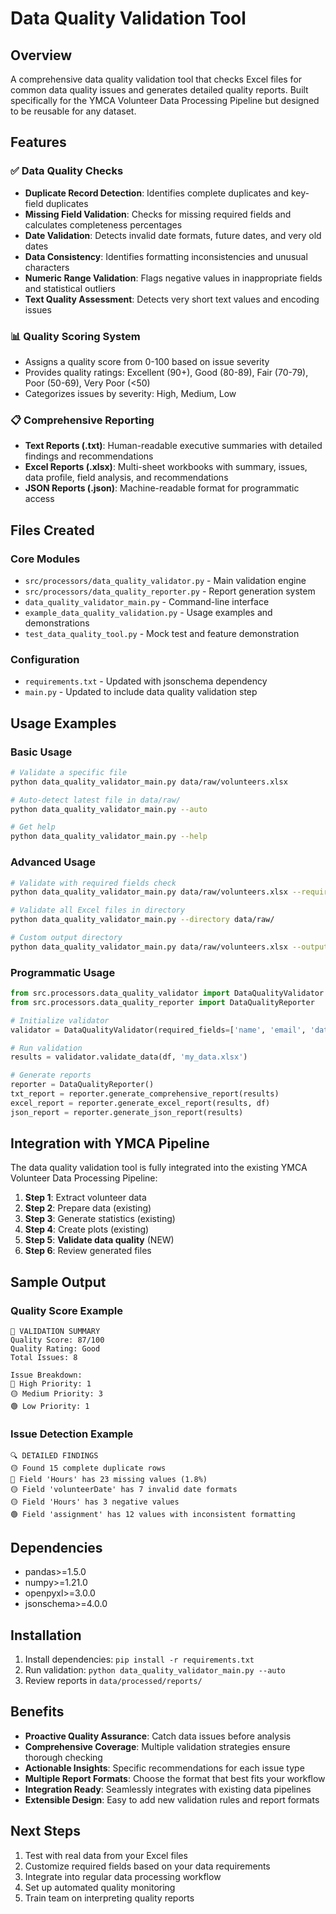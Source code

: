 # Data Quality Validation Tool

## Overview

A comprehensive data quality validation tool that checks Excel files for common data quality issues and generates detailed quality reports. Built specifically for the YMCA Volunteer Data Processing Pipeline but designed to be reusable for any dataset.

## Features

### ✅ Data Quality Checks
- **Duplicate Record Detection**: Identifies complete duplicates and key-field duplicates
- **Missing Field Validation**: Checks for missing required fields and calculates completeness percentages
- **Date Validation**: Detects invalid date formats, future dates, and very old dates
- **Data Consistency**: Identifies formatting inconsistencies and unusual characters
- **Numeric Range Validation**: Flags negative values in inappropriate fields and statistical outliers
- **Text Quality Assessment**: Detects very short text values and encoding issues

### 📊 Quality Scoring System
- Assigns a quality score from 0-100 based on issue severity
- Provides quality ratings: Excellent (90+), Good (80-89), Fair (70-79), Poor (50-69), Very Poor (<50)
- Categorizes issues by severity: High, Medium, Low

### 📋 Comprehensive Reporting
- **Text Reports (.txt)**: Human-readable executive summaries with detailed findings and recommendations
- **Excel Reports (.xlsx)**: Multi-sheet workbooks with summary, issues, data profile, field analysis, and recommendations
- **JSON Reports (.json)**: Machine-readable format for programmatic access

## Files Created

### Core Modules
- `src/processors/data_quality_validator.py` - Main validation engine
- `src/processors/data_quality_reporter.py` - Report generation system
- `data_quality_validator_main.py` - Command-line interface
- `example_data_quality_validation.py` - Usage examples and demonstrations
- `test_data_quality_tool.py` - Mock test and feature demonstration

### Configuration
- `requirements.txt` - Updated with jsonschema dependency
- `main.py` - Updated to include data quality validation step

## Usage Examples

### Basic Usage
```bash
# Validate a specific file
python data_quality_validator_main.py data/raw/volunteers.xlsx

# Auto-detect latest file in data/raw/
python data_quality_validator_main.py --auto

# Get help
python data_quality_validator_main.py --help
```

### Advanced Usage
```bash
# Validate with required fields check
python data_quality_validator_main.py data/raw/volunteers.xlsx --required-fields name email date

# Validate all Excel files in directory
python data_quality_validator_main.py --directory data/raw/

# Custom output directory
python data_quality_validator_main.py data/raw/volunteers.xlsx --output reports/quality/
```

### Programmatic Usage
```python
from src.processors.data_quality_validator import DataQualityValidator
from src.processors.data_quality_reporter import DataQualityReporter

# Initialize validator
validator = DataQualityValidator(required_fields=['name', 'email', 'date'])

# Run validation
results = validator.validate_data(df, 'my_data.xlsx')

# Generate reports
reporter = DataQualityReporter()
txt_report = reporter.generate_comprehensive_report(results)
excel_report = reporter.generate_excel_report(results, df)
json_report = reporter.generate_json_report(results)
```

## Integration with YMCA Pipeline

The data quality validation tool is fully integrated into the existing YMCA Volunteer Data Processing Pipeline:

1. **Step 1**: Extract volunteer data
2. **Step 2**: Prepare data (existing)
3. **Step 3**: Generate statistics (existing)
4. **Step 4**: Create plots (existing)
5. **Step 5**: **Validate data quality** (NEW)
6. **Step 6**: Review generated files

## Sample Output

### Quality Score Example
```
🎯 VALIDATION SUMMARY
Quality Score: 87/100
Quality Rating: Good
Total Issues: 8

Issue Breakdown:
🔴 High Priority: 1
🟡 Medium Priority: 3  
🟢 Low Priority: 1
```

### Issue Detection Example
```
🔍 DETAILED FINDINGS
🟡 Found 15 complete duplicate rows
🔴 Field 'Hours' has 23 missing values (1.8%)
🟡 Field 'volunteerDate' has 7 invalid date formats
🟡 Field 'Hours' has 3 negative values
🟢 Field 'assignment' has 12 values with inconsistent formatting
```

## Dependencies

- pandas>=1.5.0
- numpy>=1.21.0
- openpyxl>=3.0.0
- jsonschema>=4.0.0

## Installation

1. Install dependencies: `pip install -r requirements.txt`
2. Run validation: `python data_quality_validator_main.py --auto`
3. Review reports in `data/processed/reports/`

## Benefits

- **Proactive Quality Assurance**: Catch data issues before analysis
- **Comprehensive Coverage**: Multiple validation strategies ensure thorough checking
- **Actionable Insights**: Specific recommendations for each issue type
- **Multiple Report Formats**: Choose the format that best fits your workflow
- **Integration Ready**: Seamlessly integrates with existing data pipelines
- **Extensible Design**: Easy to add new validation rules and report formats

## Next Steps

1. Test with real data from your Excel files
2. Customize required fields based on your data requirements
3. Integrate into regular data processing workflow
4. Set up automated quality monitoring
5. Train team on interpreting quality reports